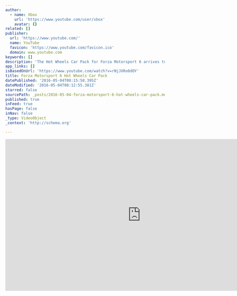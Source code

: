 ```yaml
---
author:
  - name: Xbox
    url: 'https://www.youtube.com/user/xbox'
    avatar: {}
related: []
publisher:
  url: 'https://www.youtube.com/'
  name: YouTube
  favicon: 'https://www.youtube.com/favicon.ico'
  domain: www.youtube.com
keywords: []
description: 'The Hot Wheels Car Pack for Forza Motorsport 6 arrives today, bringing with it a collection of cars that are sure to please both die-cast diehards and virtual racers alike. Leading this seven-car pack are two models that Hot Wheels fans are intimately familiar with - the 2011 Hot Wheels Bone Shaker and the 2005 Ford Hot Wheels Mustang.'
app_links: []
isBasedOnUrl: 'https://www.youtube.com/watch?v=rNjJXRo0dOY'
title: Forza Motorsport 6 Hot Wheels Car Pack
datePublished: '2016-05-04T08:15:58.395Z'
dateModified: '2016-05-04T08:12:55.381Z'
starred: false
sourcePath: _posts/2016-05-04-forza-motorsport-6-hot-wheels-car-pack.md
published: true
inFeed: true
hasPage: false
inNav: false
_type: VideoObject
_context: 'http://schema.org'

---
```

<iframe src="https://cdn.embedly.com/widgets/media.html?src=https%3A%2F%2Fwww.youtube.com%2Fembed%2FrNjJXRo0dOY%3Ffeature%3Doembed&amp;url=https%3A%2F%2Fwww.youtube.com%2Fwatch%3Fv%3DrNjJXRo0dOY&amp;image=https%3A%2F%2Fi.ytimg.com%2Fvi%2FrNjJXRo0dOY%2Fhqdefault.jpg&amp;key=b7d04c9b404c499eba89ee7072e1c4f7&amp;type=text%2Fhtml&amp;schema=youtube" width="854" height="480" scrolling="no" frameborder="0" allowfullscreen="" style=""></iframe>